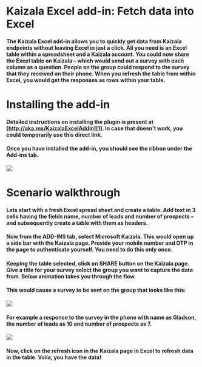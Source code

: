 # Kaizala Excel add-in: Fetch data into Excel
#### The Kaizala Excel add-in allows you to quickly get data from Kaizala endpoints without leaving Excel in just a click. All you need is an Excel table within a spreadsheet and a Kaizala account. You could now share the Excel table on Kaizala – which would send out a survey with each column as a question. People on the group could respond to the survey that they received on their phone. When you refresh the table from within Excel, you would get the responses as rows within your table.
# Installing the add-in
[1]:https://store.office.com/addinstemplateinstallpage.aspx?rs=en-IN&assetid=WA104381121
#### Detailed instructions on installing the plugin is present at [http://aka.ms/KaizalaExcelAddin][1]. In case that doesn’t work, you could temporarily use this direct link.
#### Once you have installed the add-in, you should see the ribbon under the Add-ins tab.
![](https://github.com/Microsoft/kaizala-docs-preview/blob/harishvalurouthu-patch-1/kaizala/PartnerDocs/Images/Excel%20Add-in1.PNG)
# Scenario walkthrough
#### Lets start with a fresh Excel spread sheet and create a table. Add text in 3 cells having the fields name, number of leads and number of prospects – and subsequently create a table with them as headers.

#### Now from the ADD-INS tab, select Microsoft Kaizala. This would open up a side bar with the Kaizala page. Provide your mobile number and OTP in the page to authenticate yourself. You need to do this only once.
#### Keeping the table selected, click on SHARE button on the Kaizala page. Give a title for your survey select the group you want to capture the data from. Below animation takes you through the flow.

#### This would cause a survey to be sent on the group that looks like this:
![](https://github.com/Microsoft/kaizala-docs-preview/blob/harishvalurouthu-patch-1/kaizala/PartnerDocs/Images/Excel%20Add-in2.PNG)
#### For example a response to the survey in the phone with name as Gladson, the number of leads as 10 and number of prospects as 7.
![](https://github.com/Microsoft/kaizala-docs-preview/blob/harishvalurouthu-patch-1/kaizala/PartnerDocs/Images/Excel%20Add-in3.PNG)
#### Now, click on the refresh icon in the Kaizala page in Excel to refresh data in the table. Voila, you have the data!
